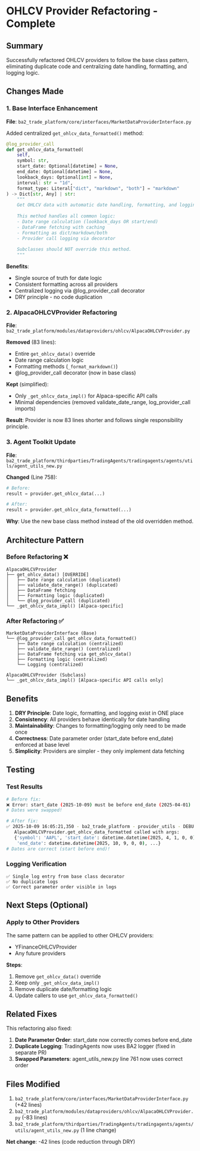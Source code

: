 # OHLCV Provider Refactoring - Complete

## Summary
Successfully refactored OHLCV providers to follow the base class pattern, eliminating duplicate code and centralizing date handling, formatting, and logging logic.

## Changes Made

### 1. Base Interface Enhancement
**File**: `ba2_trade_platform/core/interfaces/MarketDataProviderInterface.py`

Added centralized `get_ohlcv_data_formatted()` method:
```python
@log_provider_call
def get_ohlcv_data_formatted(
    self, 
    symbol: str,
    start_date: Optional[datetime] = None,
    end_date: Optional[datetime] = None,
    lookback_days: Optional[int] = None,
    interval: str = "1d",
    format_type: Literal["dict", "markdown", "both"] = "markdown"
) -> Dict[str, Any] | str:
    """
    Get OHLCV data with automatic date handling, formatting, and logging.
    
    This method handles all common logic:
    - Date range calculation (lookback_days OR start/end)
    - DataFrame fetching with caching
    - Formatting as dict/markdown/both
    - Provider call logging via decorator
    
    Subclasses should NOT override this method.
    """
```

**Benefits**:
- Single source of truth for date logic
- Consistent formatting across all providers
- Centralized logging via @log_provider_call decorator
- DRY principle - no code duplication

### 2. AlpacaOHLCVProvider Refactoring
**File**: `ba2_trade_platform/modules/dataproviders/ohlcv/AlpacaOHLCVProvider.py`

**Removed** (83 lines):
- Entire `get_ohlcv_data()` override
- Date range calculation logic
- Formatting methods (`_format_markdown()`)
- @log_provider_call decorator (now in base class)

**Kept** (simplified):
- Only `_get_ohlcv_data_impl()` for Alpaca-specific API calls
- Minimal dependencies (removed validate_date_range, log_provider_call imports)

**Result**: Provider is now 83 lines shorter and follows single responsibility principle.

### 3. Agent Toolkit Update
**File**: `ba2_trade_platform/thirdparties/TradingAgents/tradingagents/agents/utils/agent_utils_new.py`

**Changed** (Line 758):
```python
# Before:
result = provider.get_ohlcv_data(...)

# After:
result = provider.get_ohlcv_data_formatted(...)
```

**Why**: Use the new base class method instead of the old overridden method.

## Architecture Pattern

### Before Refactoring ❌
```
AlpacaOHLCVProvider
├── get_ohlcv_data() [OVERRIDE]
│   ├── Date range calculation (duplicated)
│   ├── validate_date_range() (duplicated)
│   ├── DataFrame fetching
│   ├── Formatting logic (duplicated)
│   └── @log_provider_call (duplicated)
└── _get_ohlcv_data_impl() [Alpaca-specific]
```

### After Refactoring ✅
```
MarketDataProviderInterface (Base)
└── @log_provider_call get_ohlcv_data_formatted()
    ├── Date range calculation (centralized)
    ├── validate_date_range() (centralized)
    ├── DataFrame fetching via get_ohlcv_data()
    ├── Formatting logic (centralized)
    └── Logging (centralized)

AlpacaOHLCVProvider (Subclass)
└── _get_ohlcv_data_impl() [Alpaca-specific API calls only]
```

## Benefits

1. **DRY Principle**: Date logic, formatting, and logging exist in ONE place
2. **Consistency**: All providers behave identically for date handling
3. **Maintainability**: Changes to formatting/logging only need to be made once
4. **Correctness**: Date parameter order (start_date before end_date) enforced at base level
5. **Simplicity**: Providers are simpler - they only implement data fetching

## Testing

### Test Results
```bash
# Before fix:
❌ Error: start_date (2025-10-09) must be before end_date (2025-04-01)
# Dates were swapped!

# After fix:
✅ 2025-10-09 16:05:21,350 - ba2_trade_platform - provider_utils - DEBUG - 
   AlpacaOHLCVProvider.get_ohlcv_data_formatted called with args: 
   {'symbol': 'AAPL', 'start_date': datetime.datetime(2025, 4, 1, 0, 0), 
    'end_date': datetime.datetime(2025, 10, 9, 0, 0), ...}
# Dates are correct (start before end)!
```

### Logging Verification
```
✅ Single log entry from base class decorator
✅ No duplicate logs
✅ Correct parameter order visible in logs
```

## Next Steps (Optional)

### Apply to Other Providers
The same pattern can be applied to other OHLCV providers:
- YFinanceOHLCVProvider
- Any future providers

**Steps**:
1. Remove `get_ohlcv_data()` override
2. Keep only `_get_ohlcv_data_impl()`
3. Remove duplicate date/formatting logic
4. Update callers to use `get_ohlcv_data_formatted()`

## Related Fixes

This refactoring also fixed:
1. **Date Parameter Order**: start_date now correctly comes before end_date
2. **Duplicate Logging**: TradingAgents now uses BA2 logger (fixed in separate PR)
3. **Swapped Parameters**: agent_utils_new.py line 761 now uses correct order

## Files Modified
1. `ba2_trade_platform/core/interfaces/MarketDataProviderInterface.py` (+42 lines)
2. `ba2_trade_platform/modules/dataproviders/ohlcv/AlpacaOHLCVProvider.py` (-83 lines)
3. `ba2_trade_platform/thirdparties/TradingAgents/tradingagents/agents/utils/agent_utils_new.py` (1 line change)

**Net change**: -42 lines (code reduction through DRY)
